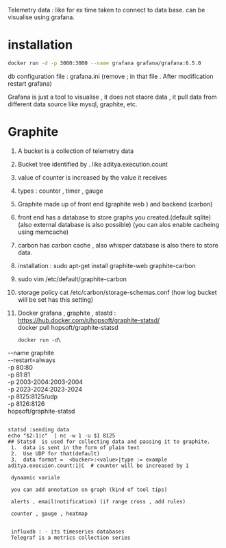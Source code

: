 
Telemetry data : like for ex time taken to connect to data base. can be visualise using grafana.

# installation 
```bash
docker run -d -p 3000:3000 --name grafana grafana/grafana:6.5.0
```

db configuration file : grafana.ini  (remove ; in that file . After modification restart grafana) 

Grafana is just a tool to visualise , it does not staore data , it pull data from different data source like mysql, graphite, etc.

# Graphite
  1.  A bucket is a collection of telemetry data
  2.  Bucket tree identified by . like aditya.execution.count
  3. value of counter is increased by the value it receives
  4. types : counter , timer , gauge
  5. Graphite made up of front end (graphite web ) and backend (carbon)
  6. front end has a database to store graphs you created.(default sqlite)(also external database is also possible) (you can alos enable cacheing using memcache)
  7. carbon has carbon cache , also whisper database is also there to store data.
  8. installation : sudo apt-get install graphite-web graphite-carbon
  9.  sudo vim /etc/default/graphite-carbon 
  10. storage policy  cat /etc/carbon/storage-schemas.conf (how log bucket will be set has this setting)
  11.  Docker grafana , graphite , stastd : https://hub.docker.com/r/hopsoft/graphite-statsd/   
        docker pull hopsoft/graphite-statsd
        
        ```
        docker run -d\
 --name graphite\
 --restart=always\
 -p 80:80\
 -p 81:81\
 -p 2003-2004:2003-2004\
 -p 2023-2024:2023-2024\
 -p 8125:8125/udp\
 -p 8126:8126\
 hopsoft/graphite-statsd
 ```
 
 statsd :sending data
 echo "$2:1|c"  | nc -w 1 -u $1 8125
 ## Statsd  is used for collecting data and passing it to graphite.
  1.  data is sent in the form of plain text
  2.  Use UDP for that(default)
  3.  data format =  <bucker>:<value>|type := example aditya.execuion.count:1|C  # counter will be increased by 1
  
  dynaamic variale
  
  you can add annotation on graph (kind of tool tips)
  
  alerts , email(notification) (if range cross , add rules)
  
  counter , gauge , heatmap 
  
  
  influxdb : - its timeseries databases
  Telegraf is a metrics collection series
  
